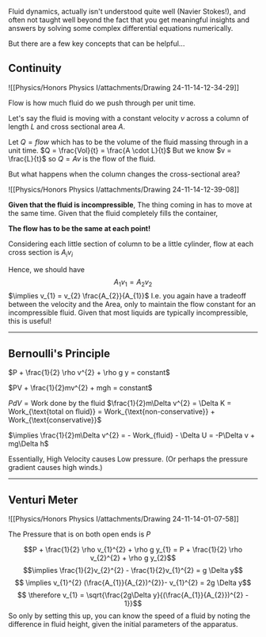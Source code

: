 Fluid dynamics, actually isn't understood quite well (Navier Stokes!), and often not taught well beyond the fact that you get meaningful insights and answers by solving some complex differential equations numerically.

But there are a few key concepts that can be helpful...

## Continuity 
![[Physics/Honors Physics I/attachments/Drawing 24-11-14-12-34-29]]

Flow is how much fluid do we push through per unit time.

Let's say the fluid is moving with a constant velocity $v$ across a column of length $L$ and cross sectional area $A$.

Let $Q = flow$
which has to be the volume of the fluid massing through in a unit time.
$Q = \frac{Vol}{t} = \frac{A \cdot L}{t}$
But we know $v = \frac{L}{t}$
so $Q = Av$ is the flow of the fluid.

But what happens when the column changes the cross-sectional area?

![[Physics/Honors Physics I/attachments/Drawing 24-11-14-12-39-08]]

**Given that the fluid is incompressible**, 
The thing coming in has to move at the same time.
Given that the fluid completely fills the container, 

**The flow has to be the same at each point!**

Considering each little section of column to be a little cylinder, flow at each cross section is $A_{i}v_{i}$

Hence, we should have $$A_{1}v_{1}=A_{2}v_{2}$$
$\implies v_{1} = v_{2} \frac{A_{2}}{A_{1}}$
I.e. you again have a tradeoff between the velocity and the Area, only to maintain the flow constant for an incompressible fluid. Given that most liquids are typically incompressible, this is useful!

---
## Bernoulli's Principle

$P + \frac{1}{2} \rho v^{2} + \rho g y = constant$

$PV + \frac{1}{2}mv^{2} + mgh = constant$

$PdV = \text{Work done by the fluid}$
$\frac{1}{2}m\Delta v^{2} = \Delta K = Work_{\text{total on fluid}} = Work_{\text{non-conservative}} + Work_{\text{conservative}}$

$\implies \frac{1}{2}m\Delta v^{2} = - Work_{fluid} - \Delta U = -P\Delta v + mg\Delta h$


Essentially, High Velocity causes Low pressure. (Or perhaps the pressure gradient causes high winds.)

---

## Venturi Meter 
![[Physics/Honors Physics I/attachments/Drawing 24-11-14-01-07-58]]

The Pressure that is on both open ends is $P$

$$P + \frac{1}{2} \rho v_{1}^{2} + \rho g y_{1} = P + \frac{1}{2} \rho v_{2}^{2} + \rho g y_{2}$$
$$\implies \frac{1}{2}v_{2}^{2} - \frac{1}{2}v_{1}^{2} = g \Delta y$$
$$ \implies v_{1}^{2} (\frac{A_{1}}{A_{2})^{2}}- v_{1}^{2} = 2g \Delta y$$
$$ \therefore v_{1} = \sqrt{\frac{2g\Delta y}{(\frac{A_{1}}{A_{2}})^{2} - 1}}$$
So only by setting this up, you can know the speed of a fluid by noting the difference in fluid height, given the initial parameters of the apparatus.